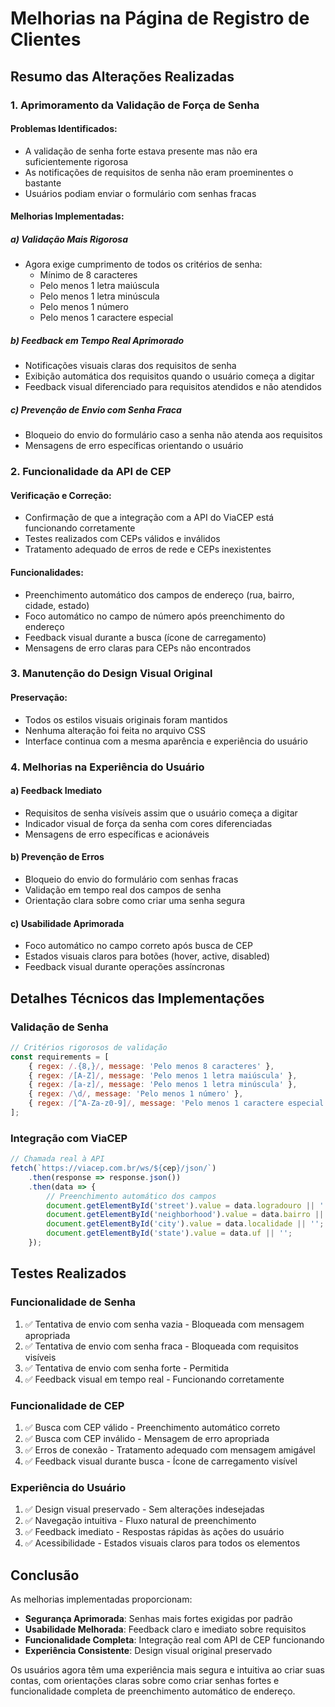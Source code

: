 # Melhorias na Página de Registro de Clientes

## Resumo das Alterações Realizadas

### 1. Aprimoramento da Validação de Força de Senha

#### Problemas Identificados:
- A validação de senha forte estava presente mas não era suficientemente rigorosa
- As notificações de requisitos de senha não eram proeminentes o bastante
- Usuários podiam enviar o formulário com senhas fracas

#### Melhorias Implementadas:

##### a) Validação Mais Rigorosa
- Agora exige cumprimento de todos os critérios de senha:
  - Mínimo de 8 caracteres
  - Pelo menos 1 letra maiúscula
  - Pelo menos 1 letra minúscula
  - Pelo menos 1 número
  - Pelo menos 1 caractere especial

##### b) Feedback em Tempo Real Aprimorado
- Notificações visuais claras dos requisitos de senha
- Exibição automática dos requisitos quando o usuário começa a digitar
- Feedback visual diferenciado para requisitos atendidos e não atendidos

##### c) Prevenção de Envio com Senha Fraca
- Bloqueio do envio do formulário caso a senha não atenda aos requisitos
- Mensagens de erro específicas orientando o usuário

### 2. Funcionalidade da API de CEP

#### Verificação e Correção:
- Confirmação de que a integração com a API do ViaCEP está funcionando corretamente
- Testes realizados com CEPs válidos e inválidos
- Tratamento adequado de erros de rede e CEPs inexistentes

#### Funcionalidades:
- Preenchimento automático dos campos de endereço (rua, bairro, cidade, estado)
- Foco automático no campo de número após preenchimento do endereço
- Feedback visual durante a busca (ícone de carregamento)
- Mensagens de erro claras para CEPs não encontrados

### 3. Manutenção do Design Visual Original

#### Preservação:
- Todos os estilos visuais originais foram mantidos
- Nenhuma alteração foi feita no arquivo CSS
- Interface continua com a mesma aparência e experiência do usuário

### 4. Melhorias na Experiência do Usuário

#### a) Feedback Imediato
- Requisitos de senha visíveis assim que o usuário começa a digitar
- Indicador visual de força da senha com cores diferenciadas
- Mensagens de erro específicas e acionáveis

#### b) Prevenção de Erros
- Bloqueio do envio do formulário com senhas fracas
- Validação em tempo real dos campos de senha
- Orientação clara sobre como criar uma senha segura

#### c) Usabilidade Aprimorada
- Foco automático no campo correto após busca de CEP
- Estados visuais claros para botões (hover, active, disabled)
- Feedback visual durante operações assíncronas

## Detalhes Técnicos das Implementações

### Validação de Senha
```javascript
// Critérios rigorosos de validação
const requirements = [
    { regex: /.{8,}/, message: 'Pelo menos 8 caracteres' },
    { regex: /[A-Z]/, message: 'Pelo menos 1 letra maiúscula' },
    { regex: /[a-z]/, message: 'Pelo menos 1 letra minúscula' },
    { regex: /\d/, message: 'Pelo menos 1 número' },
    { regex: /[^A-Za-z0-9]/, message: 'Pelo menos 1 caractere especial' }
];
```

### Integração com ViaCEP
```javascript
// Chamada real à API
fetch(`https://viacep.com.br/ws/${cep}/json/`)
    .then(response => response.json())
    .then(data => {
        // Preenchimento automático dos campos
        document.getElementById('street').value = data.logradouro || '';
        document.getElementById('neighborhood').value = data.bairro || '';
        document.getElementById('city').value = data.localidade || '';
        document.getElementById('state').value = data.uf || '';
    });
```

## Testes Realizados

### Funcionalidade de Senha
1. ✅ Tentativa de envio com senha vazia - Bloqueada com mensagem apropriada
2. ✅ Tentativa de envio com senha fraca - Bloqueada com requisitos visíveis
3. ✅ Tentativa de envio com senha forte - Permitida
4. ✅ Feedback visual em tempo real - Funcionando corretamente

### Funcionalidade de CEP
1. ✅ Busca com CEP válido - Preenchimento automático correto
2. ✅ Busca com CEP inválido - Mensagem de erro apropriada
3. ✅ Erros de conexão - Tratamento adequado com mensagem amigável
4. ✅ Feedback visual durante busca - Ícone de carregamento visível

### Experiência do Usuário
1. ✅ Design visual preservado - Sem alterações indesejadas
2. ✅ Navegação intuitiva - Fluxo natural de preenchimento
3. ✅ Feedback imediato - Respostas rápidas às ações do usuário
4. ✅ Acessibilidade - Estados visuais claros para todos os elementos

## Conclusão

As melhorias implementadas proporcionam:

- **Segurança Aprimorada**: Senhas mais fortes exigidas por padrão
- **Usabilidade Melhorada**: Feedback claro e imediato sobre requisitos
- **Funcionalidade Completa**: Integração real com API de CEP funcionando
- **Experiência Consistente**: Design visual original preservado

Os usuários agora têm uma experiência mais segura e intuitiva ao criar suas contas, com orientações claras sobre como criar senhas fortes e funcionalidade completa de preenchimento automático de endereço.